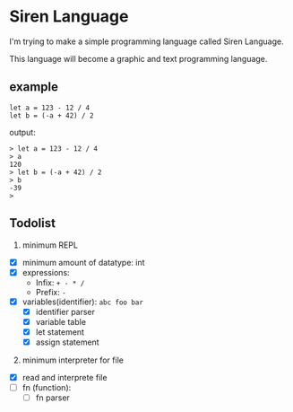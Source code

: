 # Siren Language

I'm trying to make a simple programming language called Siren Language.

This language will become a graphic and text programming language.

## example
```
let a = 123 - 12 / 4
let b = (-a + 42) / 2
```
output:
```
> let a = 123 - 12 / 4
> a
120
> let b = (-a + 42) / 2
> b
-39
>
```

## Todolist

1. minimum REPL
  - [x] minimum amount of datatype: int
  - [x] expressions:
    - Infix: `+ - * /`
    - Prefix: `-`
  - [x] variables(identifier): `abc foo bar`
    - [x] identifier parser
    - [x] variable table
    - [x] let statement
    - [x] assign statement

2. minimum interpreter for file
  - [x] read and interprete file
  - [ ] fn (function):
    - [ ] fn parser